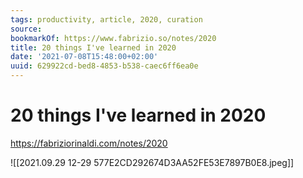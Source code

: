 ```yaml
---
tags: productivity, article, 2020, curation
source:
bookmarkOf: https://www.fabrizio.so/notes/2020
title: 20 things I've learned in 2020
date: '2021-07-08T15:48:00+02:00'
uuid: 629922cd-bed8-4853-b538-caec6ff6ea0e
---
```


# 20 things I've learned in 2020
https://fabriziorinaldi.com/notes/2020

![[2021.09.29 12-29 577E2CD292674D3AA52FE53E7897B0E8.jpeg]]
